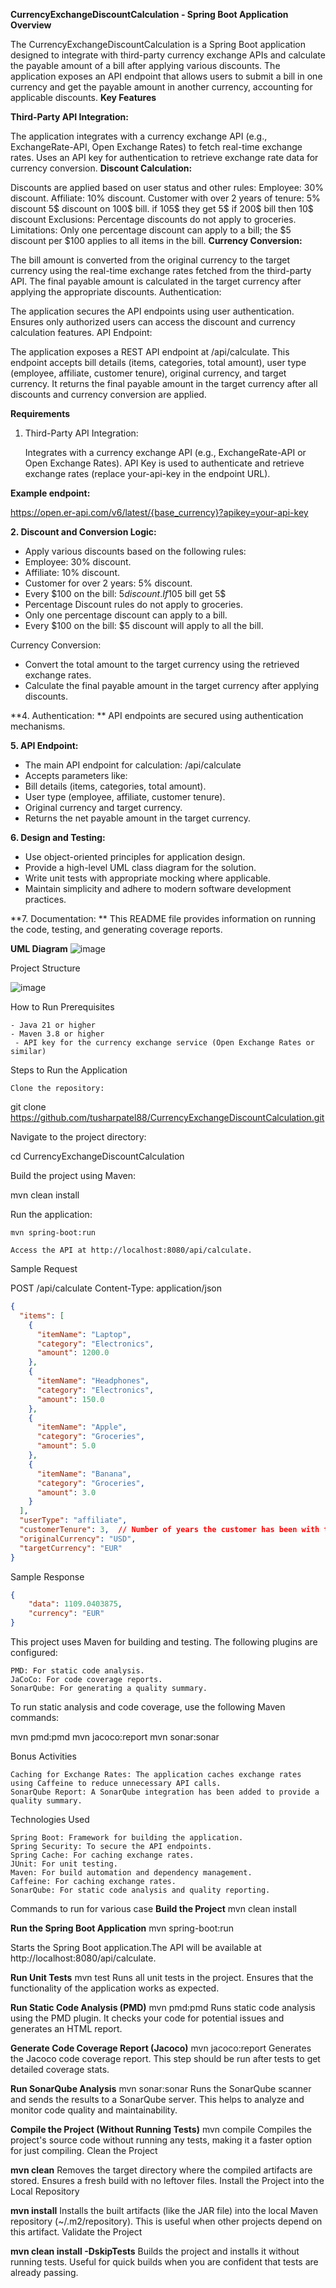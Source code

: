 **CurrencyExchangeDiscountCalculation - Spring Boot Application**
**Overview**

The CurrencyExchangeDiscountCalculation is a Spring Boot application designed to integrate with third-party currency exchange APIs and calculate the payable amount of a bill after applying various discounts. The application exposes an API endpoint that allows users to submit a bill in one currency and get the payable amount in another currency, accounting for applicable discounts.
**Key Features**

**Third-Party API Integration:**

The application integrates with a currency exchange API (e.g., ExchangeRate-API, Open Exchange Rates) to fetch real-time exchange rates.
Uses an API key for authentication to retrieve exchange rate data for currency conversion.
**Discount Calculation:**

Discounts are applied based on user status and other rules:
Employee: 30% discount.
Affiliate: 10% discount.
Customer with over 2 years of tenure: 5% discount 
5$ discount on 100$ bill. if 105$ they get 5$ if 200$ bill then 10$ discount
Exclusions: Percentage discounts do not apply to groceries.
Limitations: Only one percentage discount can apply to a bill; the $5 discount per $100 applies to all items in the bill.
**Currency Conversion:**

The bill amount is converted from the original currency to the target currency using the real-time exchange rates fetched from the third-party API.
The final payable amount is calculated in the target currency after applying the appropriate discounts.
Authentication:

The application secures the API endpoints using user authentication.
Ensures only authorized users can access the discount and currency calculation features.
API Endpoint:

The application exposes a REST API endpoint at /api/calculate.
This endpoint accepts bill details (items, categories, total amount), user type (employee, affiliate, customer tenure), original currency, and target currency.
It returns the final payable amount in the target currency after all discounts and currency conversion are applied.



**Requirements**
1. Third-Party API Integration:

   Integrates with a currency exchange API (e.g., ExchangeRate-API or Open Exchange Rates).
   API Key is used to authenticate and retrieve exchange rates (replace your-api-key in the endpoint URL).

**Example endpoint:**

https://open.er-api.com/v6/latest/{base_currency}?apikey=your-api-key

**2. Discount and Conversion Logic:**

  - Apply various discounts based on the following rules:
  - Employee: 30% discount.
  - Affiliate: 10% discount.
  - Customer for over 2 years: 5% discount.
  - Every $100 on the bill: $5 discount.If 105$ bill get 5$
  - Percentage Discount rules do not apply to groceries.
  - Only one percentage discount can apply to a bill.
  - Every $100 on the bill: $5 discount will apply to all the bill.

   Currency Conversion:
   - Convert the total amount to the target currency using the retrieved exchange rates.
   - Calculate the final payable amount in the target currency after applying discounts.

**4. Authentication:
**
   API endpoints are secured using authentication mechanisms.

**5. API Endpoint:**

   - The main API endpoint for calculation: /api/calculate
   - Accepts parameters like:
   - Bill details (items, categories, total amount).
   - User type (employee, affiliate, customer tenure).
   - Original currency and target currency.
   - Returns the net payable amount in the target currency.

**6. Design and Testing:**

   - Use object-oriented principles for application design.
   - Provide a high-level UML class diagram for the solution.
   - Write unit tests with appropriate mocking where applicable.
   - Maintain simplicity and adhere to modern software development practices.

**7. Documentation:
**
   This README file provides information on running the code, testing, and generating coverage reports.

   **UML Diagram**
   ![image](https://github.com/user-attachments/assets/e58bfc9e-18f1-471a-ba0d-e4fcf895be22)


Project Structure


![image](https://github.com/user-attachments/assets/a9b0bf6d-6f86-4876-b5f8-c5109928b252)

How to Run
Prerequisites

    - Java 21 or higher
    - Maven 3.8 or higher
     - API key for the currency exchange service (Open Exchange Rates or similar)

Steps to Run the Application

    Clone the repository:

git clone https://github.com/tusharpatel88/CurrencyExchangeDiscountCalculation.git

Navigate to the project directory:

cd CurrencyExchangeDiscountCalculation

Build the project using Maven:

mvn clean install

Run the application:

    mvn spring-boot:run

    Access the API at http://localhost:8080/api/calculate.

Sample Request

POST /api/calculate
Content-Type: application/json
```json
{
  "items": [
    {
      "itemName": "Laptop",
      "category": "Electronics",
      "amount": 1200.0
    },
    {
      "itemName": "Headphones",
      "category": "Electronics",
      "amount": 150.0
    },
    {
      "itemName": "Apple",
      "category": "Groceries",
      "amount": 5.0
    },
    {
      "itemName": "Banana",
      "category": "Groceries",
      "amount": 3.0
    }
  ],
  "userType": "affiliate",
  "customerTenure": 3,  // Number of years the customer has been with the store
  "originalCurrency": "USD",
  "targetCurrency": "EUR"
}
```


Sample Response
```json
{
    "data": 1109.0403875,
    "currency": "EUR"
}
```


This project uses Maven for building and testing. The following plugins are configured:

    PMD: For static code analysis.
    JaCoCo: For code coverage reports.
    SonarQube: For generating a quality summary.

To run static analysis and code coverage, use the following Maven commands:

mvn pmd:pmd
mvn jacoco:report
mvn sonar:sonar

Bonus Activities

    Caching for Exchange Rates: The application caches exchange rates using Caffeine to reduce unnecessary API calls.
    SonarQube Report: A SonarQube integration has been added to provide a quality summary.

Technologies Used

    Spring Boot: Framework for building the application.
    Spring Security: To secure the API endpoints.
    Spring Cache: For caching exchange rates.
    JUnit: For unit testing.
    Maven: For build automation and dependency management.
    Caffeine: For caching exchange rates.
    SonarQube: For static code analysis and quality reporting.

Commands to run for various case
**Build the Project**
mvn clean install



**Run the Spring Boot Application**
mvn spring-boot:run

Starts the Spring Boot application.The API will be available at http://localhost:8080/api/calculate.

**Run Unit Tests**
mvn test
Runs all unit tests in the project. Ensures that the functionality of the application works as expected.

**Run Static Code Analysis (PMD)**
mvn pmd:pmd
Runs static code analysis using the PMD plugin. It checks your code for potential issues and generates an HTML report.

**Generate Code Coverage Report (Jacoco)**
mvn jacoco:report
Generates the Jacoco code coverage report. This step should be run after tests to get detailed coverage stats.

**Run SonarQube Analysis**
mvn sonar:sonar
Runs the SonarQube scanner and sends the results to a SonarQube server. This helps to analyze and monitor code quality and maintainability.

**Compile the Project (Without Running Tests)**
mvn compile
Compiles the project's source code without running any tests, making it a faster option for just compiling.
Clean the Project

**mvn clean**
Removes the target directory where the compiled artifacts are stored. Ensures a fresh build with no leftover files.
Install the Project into the Local Repository

**mvn install**
Installs the built artifacts (like the JAR file) into the local Maven repository (~/.m2/repository). This is useful when other projects depend on this artifact.
Validate the Project

**mvn clean install -DskipTests**
Builds the project and installs it without running tests. Useful for quick builds when you are confident that tests are already passing.

